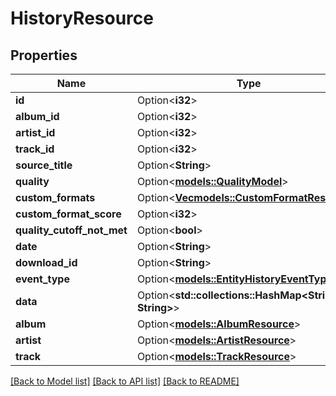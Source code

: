 # HistoryResource

## Properties

Name | Type | Description | Notes
------------ | ------------- | ------------- | -------------
**id** | Option<**i32**> |  | [optional]
**album_id** | Option<**i32**> |  | [optional]
**artist_id** | Option<**i32**> |  | [optional]
**track_id** | Option<**i32**> |  | [optional]
**source_title** | Option<**String**> |  | [optional]
**quality** | Option<[**models::QualityModel**](QualityModel.md)> |  | [optional]
**custom_formats** | Option<[**Vec<models::CustomFormatResource>**](CustomFormatResource.md)> |  | [optional]
**custom_format_score** | Option<**i32**> |  | [optional]
**quality_cutoff_not_met** | Option<**bool**> |  | [optional]
**date** | Option<**String**> |  | [optional]
**download_id** | Option<**String**> |  | [optional]
**event_type** | Option<[**models::EntityHistoryEventType**](EntityHistoryEventType.md)> |  | [optional]
**data** | Option<**std::collections::HashMap<String, String>**> |  | [optional]
**album** | Option<[**models::AlbumResource**](AlbumResource.md)> |  | [optional]
**artist** | Option<[**models::ArtistResource**](ArtistResource.md)> |  | [optional]
**track** | Option<[**models::TrackResource**](TrackResource.md)> |  | [optional]

[[Back to Model list]](../README.md#documentation-for-models) [[Back to API list]](../README.md#documentation-for-api-endpoints) [[Back to README]](../README.md)



